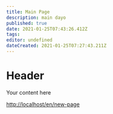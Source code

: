 ```yaml
---
title: Main Page
description: main dayo
published: true
date: 2021-01-25T07:43:26.412Z
tags: 
editor: undefined
dateCreated: 2021-01-25T07:27:43.211Z
---
```


# Header
Your content here

[http://localhost/en/new-page](http://localhost/en/new-page)